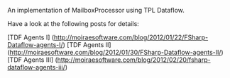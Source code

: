An implementation of MailboxProcessor using TPL Dataflow.

Have a look at the following posts for details:

[TDF Agents I] (http://moiraesoftware.com/blog/2012/01/22/FSharp-Dataflow-agents-I/)
[TDF Agents II] (http://moiraesoftware.com/blog/2012/01/30/FSharp-Dataflow-agents-II/)
[TDF Agents III] (http://moiraesoftware.com/blog/2012/02/20/fsharp-dataflow-agents-iii/)
